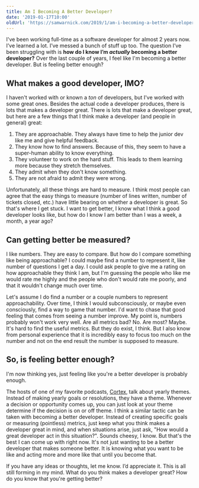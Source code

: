 ```yaml
---
title: Am I Becoming A Better Developer?
date: '2019-01-17T10:00'
oldUrl: 'https://samwarnick.com/2019/1/am-i-becoming-a-better-developer'
---
```


I've been working full-time as a software developer for almost 2 years now. I’ve learned a lot. I’ve messed a bunch of stuff up too. The question I’ve been struggling with is **how do I know I’m _actually_ becoming a better developer?** Over the last couple of years, I feel like I'm becoming a better developer. But is feeling better enough?

## What makes a good developer, IMO?

I haven't worked with or known a _ton_ of developers, but I've worked with some great ones. Besides the actual code a developer produces, there is lots that makes a developer great. There is lots that make a developer great, but here are a few things that I think make a developer (and people in general) great:

1. They are approachable. They always have time to help the junior dev like me and give helpful feedback.
2. They know how to find answers. Because of this, they seem to have a super-human ability to know everything.
3. They volunteer to work on the hard stuff. This leads to them learning more because they stretch themselves.
4. They admit when they don't know something.
5. They are not afraid to admit they were wrong.

Unfortunately, all these things are hard to measure. I think most people can agree that the easy things to measure (number of lines written, number of tickets closed, etc.) have little bearing on whether a developer is great. So that's where I get stuck. I want to get better, I know what I think a good developer looks like, but how do I know I am better than I was a week, a month, a year ago?

## Can getting better be measured?

I like numbers. They are easy to compare. But how do I compare something like being approachable? I could maybe find a number to represent it, like number of questions I get a day. I could ask people to give me a rating on how approachable they think I am, but I'm guessing the people who like me would rate me highly and the people who don't would rate me poorly, and that it wouldn't change much over time.

Let's assume I do find a number or a couple numbers to represent approachability. Over time, I think I would subconsciously, or maybe even consciously, find a way to game that number. I'd want to chase that good feeling that comes from seeing a number improve. My point is, numbers probably won't work very well. Are all metrics bad? No. Are most? Maybe. It's hard to find the useful metrics. But they do exist, I think. But I also know from personal experience that it is incredibly easy to focus too much on the number and not on the end result the number is supposed to measure.

## So, is feeling better enough?

I'm now thinking yes, just feeling like you're a better developer is probably enough.

The hosts of one of my favorite podcasts, [Cortex](https://relay.fm/cortex), talk about yearly themes. Instead of making yearly goals or resolutions, they have a theme. Whenever a decision or opportunity comes up, you can just look at your theme determine if the decision is on or off theme. I think a similar tactic can be taken with becoming a better developer. Instead of creating specific goals or measuring (pointless) metrics, just keep what you think makes a developer great in mind, and when situations arise, just ask, "How would a great developer act in this situation?". Sounds cheesy, I know. But that's the best I can come up with right now. It's not just wanting to be a better developer that makes someone better. It is knowing what you want to be like and acting more and more like that until you become that.

If you have any ideas or thoughts, let me know. I’d appreciate it. This is all still forming in my mind. What do you think makes a developer great? How do you know that you're getting better?

